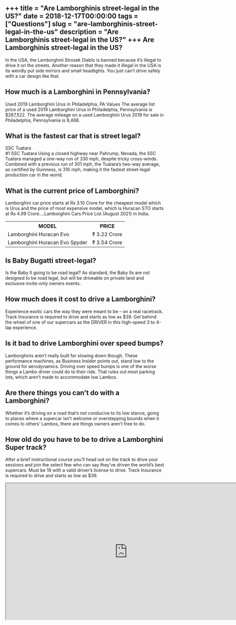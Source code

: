 +++
title = "Are Lamborghinis street-legal in the US?"
date = 2018-12-17T00:00:00
tags = ["Questions"]
slug = "are-lamborghinis-street-legal-in-the-us"
description = "Are Lamborghinis street-legal in the US?"
+++
Are Lamborghinis street-legal in the US?
----------------------------------------

In the USA, the Lamborghini Strosek Diablo is banned because it’s illegal to drive it on the streets. Another reason that they made it illegal in the USA is its weirdly put side mirrors and small headlights. You just can’t drive safely with a car design like that.

How much is a Lamborghini in Pennsylvania?
------------------------------------------

Used 2019 Lamborghini Urus in Philadelphia, PA Values The average list price of a used 2019 Lamborghini Urus in Philadelphia, Pennsylvania is $287,522. The average mileage on a used Lamborghini Urus 2019 for sale in Philadelphia, Pennsylvania is 9,468.

What is the fastest car that is street legal?
---------------------------------------------

SSC Tuatara  
\#1 SSC Tuatara Using a closed highway near Pahrump, Nevada, the SSC Tuatara managed a one-way run of 330 mph, despite tricky cross-winds. Combined with a previous run of 301 mph, the Tuatara’s two-way average, as certified by Guinness, is 316 mph, making it the fastest street-legal production car in the world.

What is the current price of Lamborghini?
-----------------------------------------

Lamborghini car price starts at Rs 3.10 Crore for the cheapest model which is Urus and the price of most expensive model, which is Huracan STO starts at Rs 4.99 Crore….Lamborghini Cars Price List (August 2021) in India.

<table><tr><th>MODEL</th><th>PRICE</th></tr><tr><td>Lamborghini Huracan Evo</td><td>₹ 3.22 Crore</td></tr><tr><td>Lamborghini Huracan Evo Spyder</td><td>₹ 3.54 Crore</td></tr></table>

Is Baby Bugatti street-legal?
-----------------------------

Is the Baby II going to be road legal? As standard, the Baby IIs are not designed to be road legal, but will be driveable on private land and exclusive invite-only owners events.

How much does it cost to drive a Lamborghini?
---------------------------------------------

Experience exotic cars the way they were meant to be – on a real racetrack. Track Insurance is required to drive and starts as low as $39. Get behind the wheel of one of our supercars as the DRIVER in this high-speed 3 to 4-lap experience.

Is it bad to drive Lamborghini over speed bumps?
------------------------------------------------

Lamborghinis aren’t really built for slowing down though. These performance machines, as Business Insider points out, stand low to the ground for aerodynamics. Driving over speed bumps is one of the worse things a Lambo driver could do to their ride. That rules out most parking lots, which aren’t made to accommodate low Lambos.

Are there things you can’t do with a Lamborghini?
-------------------------------------------------

Whether it’s driving on a road that’s not conducive to its low stance, going to places where a supercar isn’t welcome or overstepping bounds when it comes to others’ Lambos, there are things owners aren’t free to do.

How old do you have to be to drive a Lamborghini Super track?
-------------------------------------------------------------

After a brief instructional course you’ll head out on the track to drive your sessions and join the select few who can say they’ve driven the world’s best supercars. Must be 18 with a valid driver’s license to drive. Track Insurance is required to drive and starts as low as $39.

<iframe allow="accelerometer; autoplay; clipboard-write; encrypted-media; gyroscope; picture-in-picture" allowfullscreen="" class="__youtube_prefs__  epyt-is-override  no-lazyload" data-no-lazy="1" data-origheight="433" data-origwidth="770" data-skipgform_ajax_framebjll="" height="433" id="_ytid_64258" loading="lazy" src="https://www.youtube.com/embed/k94s8I02xCk?enablejsapi=1&autoplay=0&cc_load_policy=0&cc_lang_pref=&iv_load_policy=1&loop=0&modestbranding=0&rel=1&fs=1&playsinline=0&autohide=2&theme=dark&color=red&controls=1&" title="YouTube player" width="770"></iframe>